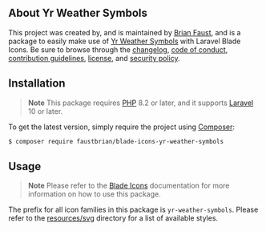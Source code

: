 ## About Yr Weather Symbols

This project was created by, and is maintained by [Brian Faust](https://github.com/faustbrian), and is a package to easily make use of [Yr Weather Symbols](https://nrkno.github.io/yr-weather-symbols/) with Laravel Blade Icons. Be sure to browse through the [changelog](CHANGELOG.md), [code of conduct](.github/CODE_OF_CONDUCT.md), [contribution guidelines](.github/CONTRIBUTING.md), [license](LICENSE), and [security policy](.github/SECURITY.md).

## Installation

> **Note**
> This package requires [PHP](https://www.php.net/) 8.2 or later, and it supports [Laravel](https://laravel.com/) 10 or later.

To get the latest version, simply require the project using [Composer](https://getcomposer.org/):

```bash
$ composer require faustbrian/blade-icons-yr-weather-symbols
```

## Usage

> **Note**
> Please refer to the [Blade Icons](https://github.com/basecodeoy/blade-icons) documentation for more information on how to use this package.

The prefix for all icon families in this package is `yr-weather-symbols`. Please refer to the [resources/svg](/resources/svg) directory for a list of available styles.
